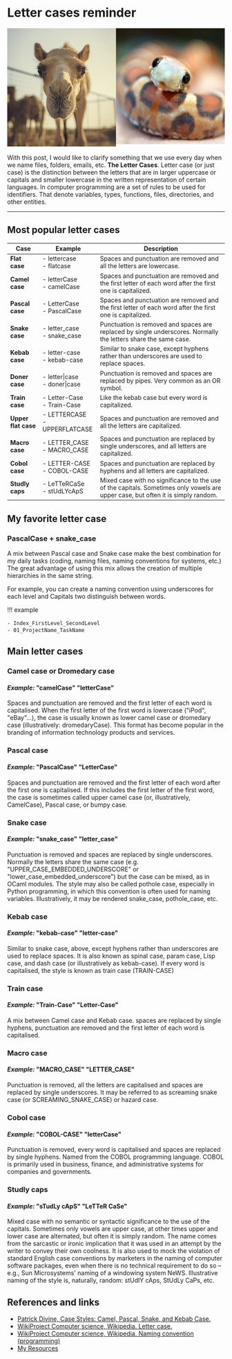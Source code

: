 # Letter cases reminder

![Camel case, snake case and other popular letter cases](../../assets/images/resources/letter-cases-portrait.jpg)


With this post, I would like to clarify something that we use every day when we name files, folders, emails, etc. **The Letter Cases**. Letter case (or just case) is the distinction between the letters that are in larger uppercase or capitals and smaller lowercase in the written representation of certain languages. In computer programming are a set of rules to be used for identifiers. That denote variables, types, functions, files, directories, and other entities.

---

## Most popular letter cases

| Case           | Example                            | Description                                                                                  |
|----------------|------------------------------------|----------------------------------------------------------------------------------------------|
| **Flat case**      | - lettercase<br>- flatcase         | Spaces and punctuation are removed and all the letters are lowercase.                        |
| **Camel case**     | - letterCase<br>- camelCase        | Spaces and punctuation are removed and the first letter of each word after the first one is capitalized. |
| **Pascal case**    | - LetterCase<br>- PascalCase       | Spaces and punctuation are removed and the first letter of each word after the first one is capitalized. |
| **Snake case**     | - letter_case<br>- snake_case      | Punctuation is removed and spaces are replaced by single underscores. Normally the letters share the same case. |
| **Kebab case**     | - letter-case<br>- kebab-case      | Similar to snake case, except hyphens rather than underscores are used to replace spaces.    |
| **Doner case**     | - letter\|case<br>- doner\|case    | Punctuation is removed and spaces are replaced by pipes. Very common as an OR symbol.        |
| **Train case**     | - Letter-Case<br>- Train-Case      | Like the kebab case but every word is capitalized.                                           |
| **Upper flat case**| - LETTERCASE<br>- UPPERFLATCASE    | Spaces and punctuation are removed and all the letters are capitalized.                      |
| **Macro case**     | - LETTER_CASE<br>- MACRO_CASE      | Spaces and punctuation are replaced by single underscores, and all letters are capitalized.  |
| **Cobol case**     | - LETTER-CASE<br>- COBOL-CASE      | Spaces and punctuation are replaced by hyphens and all letters are capitalized.              |
| **Studly caps**    | - LeTTeRCaSe<br>- stUdLYcApS       | Mixed case with no significance to the use of the capitals. Sometimes only vowels are upper case, but often it is simply random. |


## My favorite letter case

### PascalCase + snake_case

A mix between Pascal case and Snake case make the best combination for my daily tasks (coding, naming files, naming conventions for systems, etc.) The great advantage of using this mix allows the creation of multiple hierarchies in the same string.

For example, you can create a naming convention using underscores for each level and Capitals two distinguish between words.

!!! example

    - Index_FirstLevel_SecondLevel
    - 01_ProjectName_TaskName


## Main letter cases

### Camel case or Dromedary case

#### *Example:* "camelCase" "letterCase"
Spaces and punctuation are removed and the first letter of each word is capitalised. When the first letter of the first word is lowercase ("iPod", "eBay"...), the case is usually known as lower camel case or dromedary case (illustratively: dromedaryCase). This format has become popular in the branding of information technology products and services.

### Pascal case
#### *Example:* "PascalCase" "LetterCase"
Spaces and punctuation are removed and the first letter of each word after the first one is capitalised. If this includes the first letter of the first word, the case is sometimes called upper camel case (or, illustratively, CamelCase), Pascal case, or bumpy case.

### Snake case
#### *Example:* "snake_case" "letter_case"
Punctuation is removed and spaces are replaced by single underscores. Normally the letters share the same case (e.g. "UPPER_CASE_EMBEDDED_UNDERSCORE" or "lower_case_embedded_underscore") but the case can be mixed, as in OCaml modules. The style may also be called pothole case, especially in Python programming, in which this convention is often used for naming variables. Illustratively, it may be rendered snake_case, pothole_case, etc.

### Kebab case
#### *Example:* "kebab-case" "letter-case"
Similar to snake case, above, except hyphens rather than underscores are used to replace spaces. It is also known as spinal case, param case, Lisp case, and dash case (or illustratively as kebab-case). If every word is capitalised, the style is known as train case (TRAIN-CASE)

### Train case
#### *Example:* "Train-Case" "Letter-Case"
A mix between Camel case and Kebab case. spaces are replaced by single hyphens, punctuation are removed and the first letter of each word is capitalised.

### Macro case
#### *Example:* "MACRO_CASE" "LETTER_CASE"
Punctuation is removed, all the letters are capitalised and spaces are replaced by single underscores. It may be referred to as screaming snake case (or SCREAMING_SNAKE_CASE) or hazard case.

### Cobol case
#### *Example:* "COBOL-CASE" "letterCase"
Punctuation is removed, every word is capitalised and spaces are replaced by single hyphens. Named from the COBOL programming language. COBOL is primarily used in business, finance, and administrative systems for companies and governments.

### Studly caps
#### *Example:* "sTudLy cApS" "LeTTeR CaSe"
Mixed case with no semantic or syntactic significance to the use of the capitals. Sometimes only vowels are upper case, at other times upper and lower case are alternated, but often it is simply random. The name comes from the sarcastic or ironic implication that it was used in an attempt by the writer to convey their own coolness. It is also used to mock the violation of standard English case conventions by marketers in the naming of computer software packages, even when there is no technical requirement to do so – e.g., Sun Microsystems' naming of a windowing system NeWS. Illustrative naming of the style is, naturally, random: stUdlY cAps, StUdLy CaPs, etc.




## References and links
- <a class="red" href="https://medium.com/better-programming/string-case-styles-camel-pascal-snake-and-kebab-case-981407998841">Patrick Divine, Case Styles: Camel, Pascal, Snake, and Kebab Case.</a>
- <a class="red" href="https://en.wikipedia.org/wiki/Letter_case">WikiProject Computer science, Wikipedia. Letter case.</a>
- <a class="red" href="https://en.wikipedia.org/wiki/Naming_convention_(programming)">WikiProject Computer science, Wikipedia. Naming convention (programming)</a>
- <a class="red" href="https://carlosgrande.me/category/resources/">My Resources</a>
